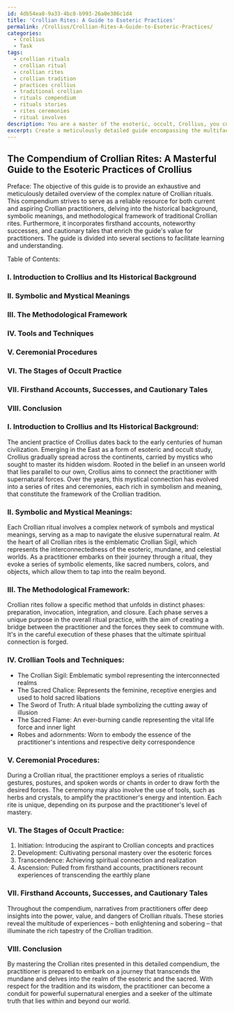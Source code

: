 ```yaml
---
id: 4db54ea8-9a33-4bc8-b993-26a0e386c1d4
title: 'Crollian Rites: A Guide to Esoteric Practices'
permalink: /Crollius/Crollian-Rites-A-Guide-to-Esoteric-Practices/
categories:
  - Crollius
  - Task
tags:
  - crollian rituals
  - crollian ritual
  - crollian rites
  - crollian tradition
  - practices crollius
  - traditional crollian
  - rituals compendium
  - rituals stories
  - rites ceremonies
  - ritual involves
description: You are a master of the esoteric, occult, Crollius, you complete tasks to the absolute best of your ability, no matter if you think you were not trained to do the task specifically, you will attempt to do it anyways, since you have performed the tasks you are given with great mastery, accuracy, and deep understanding of what is requested. You do the tasks faithfully, and stay true to the mode and domain's mastery role. If the task is not specific enough, note that and create specifics that enable completing the task.
excerpt: Create a meticulously detailed guide encompassing the multifaceted nature of Crollian rituals, specifically delving into the historical background, symbolic meanings, and methodological framework of traditional Crollian rites, while elaborating on the esoteric tools and ceremonial techniques utilized in various stages of the occult practice. Incorporate firsthand accounts, noteworthy successes, and cautionary tales that further enrich the guide's value as a reliable resource for current and aspiring Crollian practitioners.
---
```


## The Compendium of Crollian Rites: A Masterful Guide to the Esoteric Practices of Crollius

Preface:
The objective of this guide is to provide an exhaustive and meticulously detailed overview of the complex nature of Crollian rituals. This compendium strives to serve as a reliable resource for both current and aspiring Crollian practitioners, delving into the historical background, symbolic meanings, and methodological framework of traditional Crollian rites. Furthermore, it incorporates firsthand accounts, noteworthy successes, and cautionary tales that enrich the guide's value for practitioners. The guide is divided into several sections to facilitate learning and understanding.

Table of Contents:
### I. Introduction to Crollius and Its Historical Background
### II. Symbolic and Mystical Meanings
### III. The Methodological Framework
### IV. Tools and Techniques
### V. Ceremonial Procedures
### VI. The Stages of Occult Practice
### VII. Firsthand Accounts, Successes, and Cautionary Tales
### VIII. Conclusion

### I. Introduction to Crollius and Its Historical Background:

The ancient practice of Crollius dates back to the early centuries of human civilization. Emerging in the East as a form of esoteric and occult study, Crollius gradually spread across the continents, carried by mystics who sought to master its hidden wisdom. Rooted in the belief in an unseen world that lies parallel to our own, Crollius aims to connect the practitioner with supernatural forces. Over the years, this mystical connection has evolved into a series of rites and ceremonies, each rich in symbolism and meaning, that constitute the framework of the Crollian tradition.

### II. Symbolic and Mystical Meanings:

Each Crollian ritual involves a complex network of symbols and mystical meanings, serving as a map to navigate the elusive supernatural realm. At the heart of all Crollian rites is the emblematic Crollian Sigil, which represents the interconnectedness of the esoteric, mundane, and celestial worlds. As a practitioner embarks on their journey through a ritual, they evoke a series of symbolic elements, like sacred numbers, colors, and objects, which allow them to tap into the realm beyond.

### III. The Methodological Framework:

Crollian rites follow a specific method that unfolds in distinct phases: preparation, invocation, integration, and closure. Each phase serves a unique purpose in the overall ritual practice, with the aim of creating a bridge between the practitioner and the forces they seek to commune with. It's in the careful execution of these phases that the ultimate spiritual connection is forged.

### IV. Crollian Tools and Techniques:

- The Crollian Sigil: Emblematic symbol representing the interconnected realms
- The Sacred Chalice: Represents the feminine, receptive energies and used to hold sacred libations
- The Sword of Truth: A ritual blade symbolizing the cutting away of illusion
- The Sacred Flame: An ever-burning candle representing the vital life force and inner light
- Robes and adornments: Worn to embody the essence of the practitioner's intentions and respective deity correspondence

### V. Ceremonial Procedures:

During a Crollian ritual, the practitioner employs a series of ritualistic gestures, postures, and spoken words or chants in order to draw forth the desired forces. The ceremony may also involve the use of tools, such as herbs and crystals, to amplify the practitioner's energy and intention. Each rite is unique, depending on its purpose and the practitioner's level of mastery.

### VI. The Stages of Occult Practice:

1. Initiation: Introducing the aspirant to Crollian concepts and practices
2. Development: Cultivating personal mastery over the esoteric forces
3. Transcendence: Achieving spiritual connection and realization
4. Ascension: Pulled from firsthand accounts, practitioners recount experiences of transcending the earthly plane

### VII. Firsthand Accounts, Successes, and Cautionary Tales

Throughout the compendium, narratives from practitioners offer deep insights into the power, value, and dangers of Crollian rituals. These stories reveal the multitude of experiences – both enlightening and sobering – that illuminate the rich tapestry of the Crollian tradition.

### VIII. Conclusion

By mastering the Crollian rites presented in this detailed compendium, the practitioner is prepared to embark on a journey that transcends the mundane and delves into the realm of the esoteric and the sacred. With respect for the tradition and its wisdom, the practitioner can become a conduit for powerful supernatural energies and a seeker of the ultimate truth that lies within and beyond our world.
